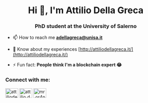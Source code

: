 <h1 align="center">Hi 👋, I'm Attilio Della Greca</h1>
<h3 align="center"> PhD student at the University of Salerno</h3>

- 📫 How to reach me **adellagreca@unisa.it**

- 📄 Know about my experiences [http://attiliodellagreca.it/](http://attiliodellagreca.it/)

- ⚡ Fun fact: **People think I'm a blockchain expert 😂**

<h3 align="left">Connect with me:</h3>
<p align="left">
<a href="https://linkedin.com/in/attiliodellagreca" target="blank"><img align="center" src="https://raw.githubusercontent.com/rahuldkjain/github-profile-readme-generator/master/src/images/icons/Social/linked-in-alt.svg" alt="attiliodellagreca" height="30" width="40" /></a>
<a href="https://fb.com/attilio.dellagreca" target="blank"><img align="center" src="https://raw.githubusercontent.com/rahuldkjain/github-profile-readme-generator/master/src/images/icons/Social/facebook.svg" alt="attilio.dellagreca" height="30" width="40" /></a>
<a href="https://instagram.com/mr.or4nge" target="blank"><img align="center" src="https://raw.githubusercontent.com/rahuldkjain/github-profile-readme-generator/master/src/images/icons/Social/instagram.svg" alt="mr.or4nge" height="30" width="40" /></a>
</p>

